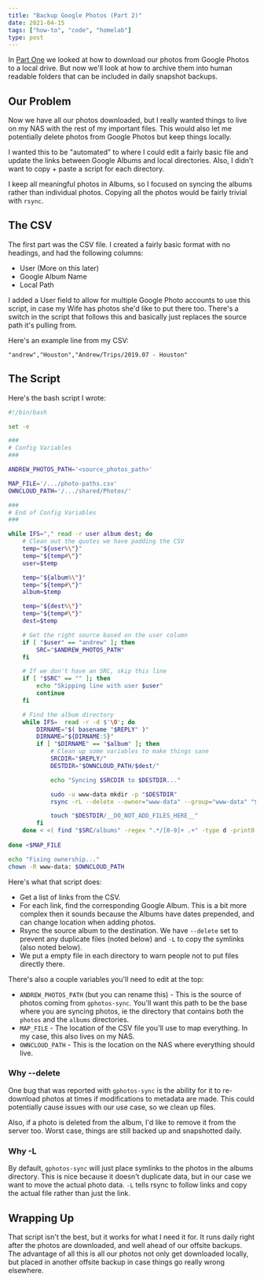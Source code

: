 ```yaml
---
title: "Backup Google Photos (Part 2)"
date: 2021-04-15
tags: ["how-to", "code", "homelab"]
type: post
---
```


In [Part One](/2021/backup-google-photos-part-1/) we looked at how to download
our photos from Google Photos to a local drive.  But now we'll look at how to
archive them into human readable folders that can be included in daily snapshot
backups.

## Our Problem

Now we have all our photos downloaded, but I really wanted things to live on my
NAS with the rest of my important files.  This would also let me potentially
delete photos from Google Photos but keep things locally.

I wanted this to be "automated" to where I could edit a fairly basic file and
update the links between Google Albums and local directories.  Also, I didn't
want to copy + paste a script for each directory.

I keep all meaningful photos in Albums, so I focused on syncing the albums
rather than individual photos.  Copying all the photos would be fairly trivial
with `rsync`.

## The CSV

The first part was the CSV file.  I created a fairly basic format with no
headings, and had the following columns:

* User (More on this later)
* Google Album Name
* Local Path

I added a User field to allow for multiple Google Photo accounts to use this
script, in case my Wife has photos she'd like to put there too.  There's a
switch in the script that follows this and basically just replaces the source
path it's pulling from.

Here's an example line from my CSV:

```csv
"andrew","Houston","Andrew/Trips/2019.07 - Houston"
```

## The Script

Here's the bash script I wrote:

```bash
#!/bin/bash

set -e

###
# Config Variables
###

ANDREW_PHOTOS_PATH='<source_photos_path>'

MAP_FILE='/.../photo-paths.csv'
OWNCLOUD_PATH='/.../shared/Photos/'

###
# End of Config Variables
###

while IFS="," read -r user album dest; do
    # Clean out the quotes we have padding the CSV
    temp="${user%\"}"
    temp="${temp#\"}"
    user=$temp

    temp="${album%\"}"
    temp="${temp#\"}"
    album=$temp

    temp="${dest%\"}"
    temp="${temp#\"}"
    dest=$temp

    # Get the right source based on the user column
    if [ "$user" == "andrew" ]; then
        SRC="$ANDREW_PHOTOS_PATH"
    fi

    # If we don't have an SRC, skip this line
    if [ "$SRC" == "" ]; then
        echo "Skipping line with user $user"
        continue
    fi

    # Find the album directory
    while IFS=  read -r -d $'\0'; do
        DIRNAME="$( basename "$REPLY" )"
        DIRNAME="${DIRNAME:5}"
        if [ "$DIRNAME" == "$album" ]; then
            # Clean up some variables to make things sane
            SRCDIR="$REPLY/"
            DESTDIR="$OWNCLOUD_PATH/$dest/"

            echo "Syncing $SRCDIR to $DESTDIR..."

            sudo -u www-data mkdir -p "$DESTDIR"
            rsync -rL --delete --owner="www-data" --group="www-data" "$SRCDIR" "$DESTDIR"

            touch "$DESTDIR/__DO_NOT_ADD_FILES_HERE__"
        fi
    done < <( find "$SRC/albums" -regex ".*/[0-9]+ .+" -type d -print0 )
    
done <$MAP_FILE

echo "Fixing ownership..."
chown -R www-data: $OWNCLOUD_PATH
```

Here's what that script does:

* Get a list of links from the CSV.
* For each link, find the corresponding Google Album.  This is a bit more
  complex then it sounds because the Albums have dates prepended, and can change
  location when adding photos.
* Rsync the source album to the destination.  We have `--delete` set to prevent
  any duplicate files (noted below) and `-L` to copy the symlinks (also noted
  below).
* We put a empty file in each directory to warn people not to put files directly
  there.

There's also a couple variables you'll need to edit at the top:

* `ANDREW_PHOTOS_PATH` (but you can rename this) - This is the source of photos
  coming from `gphotos-sync`.  You'll want this path to be the base where you
  are syncing photos, ie the directory that contains both the `photos` and the
  `albums` directories.
* `MAP_FILE` - The location of the CSV file you'll use to map everything.  In my
  case, this also lives on my NAS.
* `OWNCLOUD_PATH` - This is the location on the NAS where everything should
  live.

### Why --delete

One bug that was reported with `gphotos-sync` is the ability for it to
re-download photos at times if modifications to metadata are made.  This could
potentially cause issues with our use case, so we clean up files.

Also, if a photo is deleted from the album, I'd like to remove it from the
server too.  Worst case, things are still backed up and snapshotted daily.

### Why -L

By default, `gphotos-sync` will just place symlinks to the photos in the albums
directory.  This is nice because it doesn't duplicate data, but in our case we
want to move the actual photo data.  `-L` tells rsync to follow links and copy
the actual file rather than just the link.

## Wrapping Up

That script isn't the best, but it works for what I need it for.  It runs daily
right after the photos are downloaded, and well ahead of our offsite backups.
The advantage of all this is all our photos not only get downloaded locally, but
placed in another offsite backup in case things go really wrong elsewhere.
